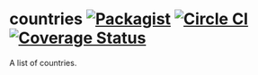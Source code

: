 # countries [![Packagist](https://img.shields.io/packagist/v/znck/countries.svg)](https://packagist.org/packages/znck/countries) [![Circle CI](https://circleci.com/gh/znck/countries.svg?style=svg)](https://circleci.com/gh/znck/countries) [![Coverage Status](https://coveralls.io/repos/github/znck/countries/badge.svg?branch=master)](https://coveralls.io/github/znck/countries?branch=master)
A list of countries.
